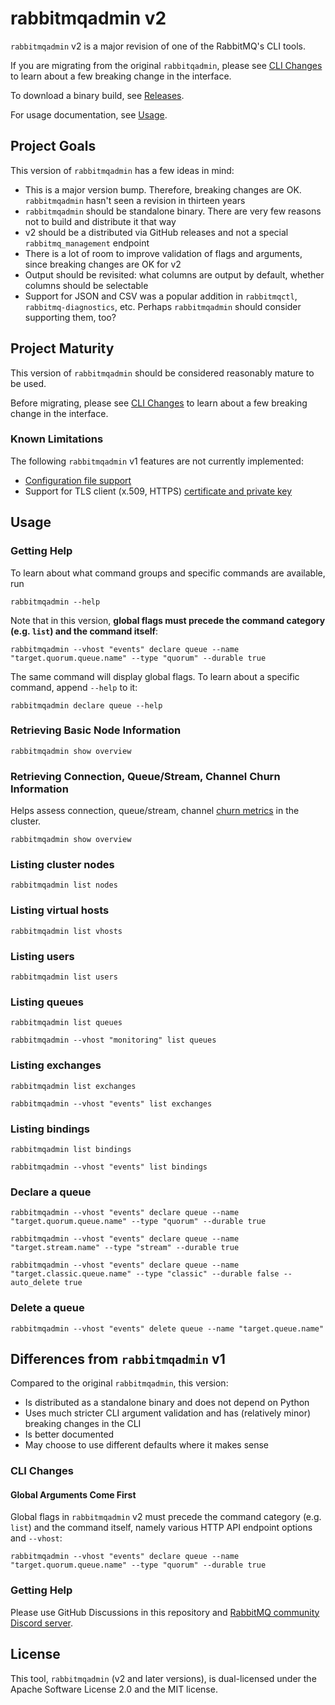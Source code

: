 # rabbitmqadmin v2

`rabbitmqadmin` v2 is a major revision of one of the RabbitMQ's CLI tools.

If you are migrating from the original `rabbitqadmin`, please see [CLI Changes](#cli-changes)
to learn about a few breaking change in the interface.

To download a binary build, see [Releases](https://github.com/rabbitmq/rabbitmqadmin-ng/releases).

For usage documentation, see [Usage](#usage).


## Project Goals

This version of `rabbitmqadmin` has a few ideas in mind:

 * This is a major version bump. Therefore, breaking changes are OK. `rabbitmqadmin` hasn't seen a revision in thirteen years
 * `rabbitmqadmin` should be standalone binary. There are very few reasons not to build and distribute it that way
 * v2 should be a distributed via GitHub releases and not a special `rabbitmq_management` endpoint
 * There is a lot of room to improve validation of flags and arguments, since breaking changes are OK for v2
 * Output should be revisited: what columns are output by default, whether columns should be selectable
 * Support for JSON and CSV was a popular addition in `rabbitmqctl`, `rabbitmq-diagnostics`, etc. Perhaps `rabbitmqadmin` should consider supporting them, too?


## Project Maturity

This version of `rabbitmqadmin` should be considered reasonably mature to be used.

Before migrating, please see [CLI Changes](#cli-changes) to learn about a few breaking change in the interface.

### Known Limitations

The following `rabbitmqadmin` v1 features are not currently implemented:

* [Configuration file support](https://github.com/rabbitmq/rabbitmqadmin-ng/issues/28)
* Support for TLS client (x.509, HTTPS) [certificate and private key](https://github.com/rabbitmq/rabbitmqadmin-ng/issues/26)


## Usage

### Getting Help

To learn about what command groups and specific commands are available, run

``` shell
rabbitmqadmin --help
```

Note that in this version, **global flags must precede the command category (e.g. `list`) and the command itself**:

```shell
rabbitmqadmin --vhost "events" declare queue --name "target.quorum.queue.name" --type "quorum" --durable true
```

The same command will display global flags. To learn about a specific command, append
`--help` to it:

``` shell
rabbitmqadmin declare queue --help
```

### Retrieving Basic Node Information

``` shell
rabbitmqadmin show overview
```

### Retrieving Connection, Queue/Stream, Channel Churn Information

Helps assess connection, queue/stream, channel [churn metrics](https://www.rabbitmq.com/docs/connections#high-connection-churn) in the cluster.

``` shell
rabbitmqadmin show overview
```

### Listing cluster nodes

``` shell
rabbitmqadmin list nodes
```

### Listing virtual hosts

``` shell
rabbitmqadmin list vhosts
```

### Listing users

``` shell
rabbitmqadmin list users
```

### Listing queues

``` shell
rabbitmqadmin list queues
```

``` shell
rabbitmqadmin --vhost "monitoring" list queues
```

### Listing exchanges

``` shell
rabbitmqadmin list exchanges
```

``` shell
rabbitmqadmin --vhost "events" list exchanges
```

### Listing bindings

``` shell
rabbitmqadmin list bindings
```

``` shell
rabbitmqadmin --vhost "events" list bindings
```

### Declare a queue

```shell
rabbitmqadmin --vhost "events" declare queue --name "target.quorum.queue.name" --type "quorum" --durable true
```

```shell
rabbitmqadmin --vhost "events" declare queue --name "target.stream.name" --type "stream" --durable true
```

```shell
rabbitmqadmin --vhost "events" declare queue --name "target.classic.queue.name" --type "classic" --durable false --auto_delete true
```

### Delete a queue

``` shell
rabbitmqadmin --vhost "events" delete queue --name "target.queue.name"
```

## Differences from `rabbitmqadmin` v1

Compared to the original `rabbitmqadmin`, this version:

 * Is distributed as a standalone binary and does not depend on Python
 * Uses much stricter CLI argument validation and has (relatively minor) breaking changes in the CLI
 * Is better documented
 * May choose to use different defaults where it makes sense

### CLI Changes

#### Global Arguments Come First

Global flags in `rabbitmqadmin` v2 must precede the command category (e.g. `list`) and the command itself,
namely various HTTP API endpoint options and `--vhost`:

```shell
rabbitmqadmin --vhost "events" declare queue --name "target.quorum.queue.name" --type "quorum" --durable true
```

### Getting Help

Please use GitHub Discussions in this repository and [RabbitMQ community Discord server](https://rabbitmq.com/discord/).


## License

This tool, `rabbitmqadmin` (v2 and later versions), is dual-licensed under
the Apache Software License 2.0 and the MIT license.
